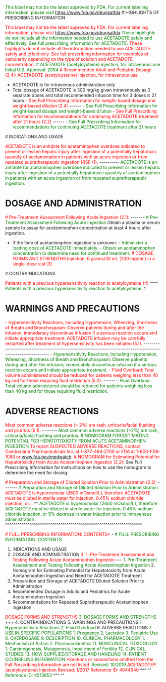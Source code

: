 <span style="color: green;">This label may not be the latest approved by FDA.
</span><span style="color: green;">
</span><span style="color: green;">For current labeling information, please visit https://www.fda.gov/drugsatfda
</span><span style="color: green;">
</span># HIGHLIGHTS OF PRESCRIBING INFORMATION

<span style="color: red;">This label may not be the latest approved by FDA. For current labeling information, please visit https://www.fda.gov/drugsatfda
</span><span style="color: green;">These highlights do not include all the information needed to use ACETADOTE safely and effectively. See full prescribing information for ACETADOTE.
</span>
<span style="color: red;">These highlights do not include all the information needed to use ACETADOTE safely and effectively. See full prescribing information for examples of osmolarity depending on the type of solution and ACETADOTE concentration.
</span><span style="color: green;"># ACETADOTE (acetylcysteine) injection, for intravenous use
</span>
<span style="color: green;">Initial U.S. Approval: 2004
</span><span style="color: red;"># Recommended Adult and Pediatric Dosage (2.4):
</span><span style="color: red;">
</span><span style="color: red;">ACETADOTE (acetylcysteine) injection, for intravenous use
</span>
- ACETADOTE is for intravenous administration only
- Total dosage of ACETADOTE is 300 mg/kg given intravenously as 3 separate doses and total recommended infusion time for 3 doses is 21 hours
<span style="color: red;">- See Full Prescribing Information for weight-based dosage and weight-based dilution (2.4)
</span>                                                                                    ------
<span style="color: green;">- See Full Prescribing Information for weight-based dosage and weight-based dilution
</span><span style="color: red;">- See Full Prescribing Information for recommendations for continuing ACETADOTE treatment after 21 hours (2.2)
</span>                                                                                                        ------
<span style="color: green;">- See Full Prescribing Information for recommendations for continuing ACETADOTE treatment after 21 hours
</span>
# INDICATIONS AND USAGE

<span style="color: red;">ACETADOTE is an antidote for acetaminophen overdose indicated to prevent or lessen hepatic injury after ingestion of a potentially hepatotoxic quantity of acetaminophen in patients with an acute ingestion or from repeated supratherapeutic ingestion (RSI) (1).
</span>                                                                                                                                                                                                                                                        ----------
<span style="color: green;">ACETADOTE is an antidote for acetaminophen overdose indicated to prevent or lessen hepatic injury after ingestion of a potentially hepatotoxic quantity of acetaminophen in patients with an acute ingestion or from repeated supratherapeutic ingestion.
</span>
# DOSAGE AND ADMINISTRATION

<span style="color: red;"># Pre-Treatment Assessment Following Acute Ingestion (2.1):
</span>                                                    -------
<span style="color: green;"># Pre-Treatment Assessment Following Acute Ingestion
</span>
Obtain a plasma or serum sample to assay for acetaminophen concentration at least 4 hours after ingestion.

- If the time of acetaminophen ingestion is unknown:
<span style="color: green;">- Administer a loading dose of ACETADOTE immediately.
</span><span style="color: green;">- Obtain an acetaminophen concentration to determine need for continued treatment.
</span><span style="color: red;">
</span><span style="color: red;"># DOSAGE FORMS AND STRENGTHS
</span><span style="color: red;">
</span><span style="color: red;">Injection: 6 grams/30 mL (200 mg/mL) in a single-dose vial (3)
</span>
# CONTRAINDICATIONS

<span style="color: red;">Patients with a previous hypersensitivity reaction to acetylcysteine (4)
</span>                                                                    ^^^^
<span style="color: green;">Patients with a previous hypersensitivity reaction to acetylcysteine.
</span>                                                                    ^

# WARNINGS AND PRECAUTIONS

<span style="color: red;">- Hypersensitivity Reactions, Including Hypotension, Wheezing, Shortness of Breath and Bronchospasm: Observe patients during and after the infusion; immediately discontinue infusion if a serious reaction occurs and initiate appropriate treatment. ACETADOTE infusion may be carefully restarted after treatment of hypersensitivity has been initiated (5.1).
</span>                                                                                                                                                                                                                                                      ------------------------------------------------------------------------------------------------------------
<span style="color: green;">- Hypersensitivity Reactions, Including Hypotension, Wheezing, Shortness of Breath and Bronchospasm: Observe patients during and after the infusion; immediately discontinue infusion if a serious reaction occurs and initiate appropriate treatment.
</span><span style="color: red;">- Fluid Overload: Total volume administered should be reduced for patients weighing less than 40 kg and for those requiring fluid restriction (5.2).
</span>                                                                                                                                             ------
<span style="color: green;">- Fluid Overload: Total volume administered should be reduced for patients weighing less than 40 kg and for those requiring fluid restriction.
</span>
# ADVERSE REACTIONS

<span style="color: red;">Most common adverse reactions (> 2%) are rash, urticaria/facial flushing and pruritus (6.1).
</span>                                -                                                    ------
<span style="color: green;">Most common adverse reactions (>2%) are rash, urticaria/facial flushing and pruritus.
</span>
<span style="color: green;"># NOMOGRAM FOR ESTIMATING POTENTIAL FOR HEPATOTOXICITY FROM ACUTE ACETAMINOPHEN INGESTION
</span><span style="color: red;">To report SUSPECTED ADVERSE REACTIONS, contact Cumberland Pharmaceuticals Inc. at 1-877-484-2700 or FDA at 1-800-FDA-1088 or www.fda.gov/medwatch.
</span><span style="color: red;">
</span><span style="color: red;"># NOMOGRAM for Estimating Potential for Hepatotoxicity from Acute Acetaminophen Ingestion (2.2):
</span>
See Full Prescribing Information for instructions on how to use the nomogram to determine the need for dosing.

<span style="color: red;"># Preparation and Storage of Diluted Solution Prior to Administration (2.3):
</span>                                                                     -------
<span style="color: green;"># Preparation and Storage of Diluted Solution Prior to Administration
</span>
<span style="color: red;">ACETADOTE is hyperosmolar (2600 mOsmol/L), therefore ACETADOTE must be diluted in sterile water for injection, 0.45% sodium chloride injection, or...
</span>                                                                                                                                                  ^^
<span style="color: green;">ACETADOTE is hyperosmolar (2600 mOsmol/L), therefore ACETADOTE must be diluted in sterile water for injection, 0.45% sodium chloride injection, or 5% dextrose in water injection prior to intravenous administration.
</span>                                                                                                                                                  ^^^^^^^^^^^^^^^^^^^^^^^^^^^^^^^^^^^^^^^^^^^^^^^^^^^^^^^^^^^^^^^^^^^

<span style="color: red;"># FULL PRESCRIBING INFORMATION: CONTENTS*
</span>                                        -
<span style="color: green;"># FULL PRESCRIBING INFORMATION: CONTENTS
</span>
1. INDICATIONS AND USAGE
2. DOSAGE AND ADMINISTRATION
<span style="color: red;">3. 1. Pre-Treatment Assessment and Testing Following Acute Acetaminophen Ingestion
</span>---
<span style="color: green;">1. Pre-Treatment Assessment and Testing Following Acute Acetaminophen Ingestion
</span>2. Nomogram for Estimating Potential for Hepatotoxicity from Acute Acetaminophen Ingestion and Need for ACETADOTE Treatment
3. Preparation and Storage of ACETADOTE Diluted Solution Prior to Administration
4. Recommended Dosage in Adults and Pediatrics for Acute Acetaminophen Ingestion
5. Recommendations for Repeated Supratherapeutic Acetaminophen Ingestion
<span style="color: red;">
</span><span style="color: red;">DOSAGE FORMS AND STRENGTHS
</span><span style="color: green;">3. DOSAGE FORMS AND STRENGTHS
</span>+++
4. CONTRAINDICATIONS
5. WARNINGS AND PRECAUTIONS
<span style="color: green;">1. Hypersensitivity Reactions
</span><span style="color: green;">2. Fluid Overload
</span>6. ADVERSE REACTIONS
<span style="color: green;">7. USE IN SPECIFIC POPULATIONS
</span><span style="color: green;">1. Pregnancy
</span><span style="color: green;">2. Lactation
</span><span style="color: green;">3. Pediatric Use
</span><span style="color: green;">8. OVERDOSAGE
</span><span style="color: green;">9. DESCRIPTION
</span><span style="color: green;">10. CLINICAL PHARMACOLOGY
</span><span style="color: green;">1. Mechanism of Action
</span><span style="color: green;">2. Pharmacokinetics
</span><span style="color: green;">11. NONCLINICAL TOXICOLOGY
</span><span style="color: green;">1. Carcinogenesis, Mutagenesis, Impairment of Fertility
</span><span style="color: green;">12. CLINICAL STUDIES
</span><span style="color: green;">13. HOW SUPPLIED/STORAGE AND HANDLING
</span><span style="color: green;">14. PATIENT COUNSELING INFORMATION
</span>
<span style="color: red;">*Sections or subsections omitted from the Full Prescribing Information are not listed.
</span><span style="color: green;">Revised: 10/2019
</span>
<span style="color: red;">ACETADOTE® (acetylcysteine) Injection
</span><span style="color: red;">
</span><span style="color: red;">Revised: 1/2017
</span><span style="color: red;">
</span><span style="color: red;">Reference ID: 4044640</span>               ^^^ ^^
<span style="color: green;">Reference ID: 4513653</span>               ^^^ ^^
